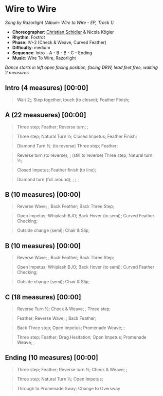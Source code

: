 # Wire to Wire
*Song by Razorlight (Album: Wire to Wire - EP, Track 1)*

* **Choreographer**: [Christian Schidler](mailto:christian@schidler.de "christian@schidler.de") & Nicola Kögler
* **Rhythm**: Foxtrot
* **Phase**: IV+2 (Check & Weave, Curved Feather)
* **Difficulty**: medium
* **Sequence**: Intro - A - B - B - C - Ending
* **Music**: Wire To Wire, Razorlight

*Dance starts in left open facing position, facing DRW, lead feet free, waiting 2 measures*


## Intro (4 measures) [00:00]

> Wait 2;; Step together, touch (to closed); Feather Finish;

## A (22 measueres) [00:00]

> Three step; Feather; Reverse turn; ;

> Three step; Natural Turn ½; Closed Impetus; Feather Finish;

> Diamond Turn ½; (to reverse) Three step; Feather;

> Reverse turn (to reverse); ; (still to reverse) Three step; Natural turn ½;

> Closed Impetus; Feather finish (to line);

> Diamond turn (full around); ; ; ;

## B (10 measures) [00:00]

> Reverse Wave; ; Back Feather; Back Three Step;

> Open Impetus; Whiplash BJO; Back Hover (to semi); Curved Feather Checking;

> Outside change (semi); Chair & Slip;

## B (10 measures) [00:00]

> Reverse Wave; ; Back Feather; Back Three Step;

> Open Impetus; Whiplash BJO; Back Hover (to semi); Curved Feather Checking;

> Outside change (semi); Chair & Slip;

## C (18 measures) [00:00]

> Reverse Turn ½; Check & Weave; ; Three step;

> Feather; Reverse Wave; ; Back Feather;

> Back Three step; Open Impetus; Promenade Weave; ;

> Three step; Feather; Drag Hesitation; Open Impetus; Promenade Weave; ;

## Ending (10 measures) [00:00]

> Three step; Feather; Reverse turn ½; Check & Weave; ;

> Three step; Natural Turn ½; Open Impetus;

> Through to Promenade Sway; Change to Oversway
